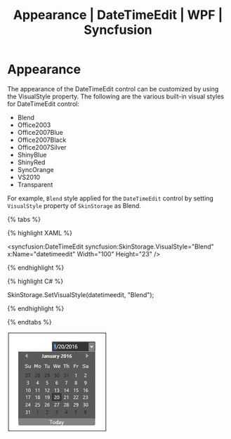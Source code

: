 ﻿---
layout: post
title: Appearance | DateTimeEdit | WPF | Syncfusion 
description: DateTimeEdit control provides an option to customize the appearance to different visual style such as Blend, Office2003, etc.,
platform: wpf
control: DateTimeEdit
documentation: ug
---

# Appearance     

The appearance of the DateTimeEdit control can be customized by using the VisualStyle property. The following are the various built-in visual styles for DateTimeEdit control:

* Blend
* Office2003
* Office2007Blue
* Office2007Black
* Office2007Silver
* ShinyBlue
* ShinyRed
* SyncOrange
* VS2010
* Transparent

For example, `Blend` style applied for the `DateTimeEdit` control by setting `VisualStyle` property of `SkinStorage` as Blend.

{% tabs %}

{% highlight XAML %}

<syncfusion:DateTimeEdit syncfusion:SkinStorage.VisualStyle="Blend" x:Name="datetimeedit" Width="100" Height="23" />

{% endhighlight %}

{% highlight C# %}

SkinStorage.SetVisualStyle(datetimeedit, "Blend");

{% endhighlight %}

{% endtabs %}

![DateTimeEdit blend visual style](appearance-images/blend.jpeg)